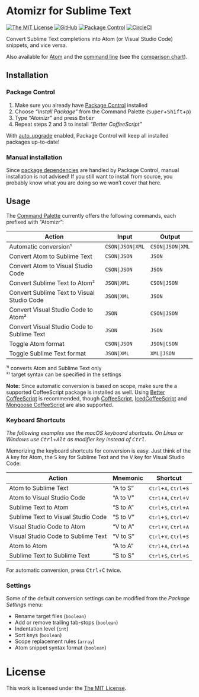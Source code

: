 # Atomizr for Sublime Text

[![The MIT License](https://flat.badgen.net/badge/license/MIT/orange)](http://opensource.org/licenses/MIT)
[![GitHub](https://flat.badgen.net/github/release/idleberg/sublime-atomizr)](https://github.com/idleberg/sublime-atomizr/releases)
[![Package Control](https://packagecontrol.herokuapp.com/downloads/Atomizr.svg?style=flat-square)](https://packagecontrol.io/packages/Atomizr)
[![CircleCI](https://flat.badgen.net/circleci/github/idleberg/sublime-atomizr)](https://circleci.com/gh/idleberg/sublime-atomizr)

Convert Sublime Text completions into Atom (or Visual Studio Code) snippets, and vice versa.

Also available for [Atom](https://github.com/idleberg/atom-atomizr) and the [command line](https://github.com/idleberg/node-atomizr) (see the [comparison chart](https://gist.github.com/idleberg/db6833ee026d2cd7c043bba36733b701)).

## Installation

### Package Control

1. Make sure you already have [Package Control](https://packagecontrol.io/) installed
2. Choose *“Install Package”* from the Command Palette (<kbd>Super</kbd>+<kbd>Shift</kbd>+<kbd>p</kbd>)
3. Type *“Atomizr”* and press <kbd>Enter</kbd>
4. Repeat steps 2 and 3 to install *“Better CoffeeScript”*

With [auto_upgrade](http://wbond.net/sublime_packages/package_control/settings/) enabled, Package Control will keep all installed packages up-to-date!

### Manual installation

Since [package dependencies](https://packagecontrol.io/docs/dependencies) are handled by Package Control, manual installation is not advised! If you still want to install from source, you probably know what you are doing so we won’t cover that here.

## Usage

The [Command Palette](http://docs.sublimetext.info/en/latest/reference/command_palette.html) currently offers the following commands, each prefixed with “Atomizr”:

Action                                     | Input             | Output
-------------------------------------------|-------------------|----------------
Automatic conversion¹                      | `CSON\|JSON\|XML` | `CSON\|JSON\|XML`
Convert Atom to Sublime Text               | `CSON\|JSON`      | `JSON`
Convert Atom to Visual Studio Code         | `CSON\|JSON`      | `JSON`
Convert Sublime Text to Atom²              | `JSON\|XML`       | `CSON\|JSON`
Convert Sublime Text to Visual Studio Code | `JSON\|XML`       | `JSON`
Convert Visual Studio Code to Atom²        | `JSON`            | `CSON\|JSON`
Convert Visual Studio Code to Sublime Text | `JSON`            | `JSON`
Toggle Atom format                         | `CSON\|JSON`      | `JSON\|CSON`
Toggle Sublime Text format                 | `JSON\|XML`       | `XML\|JSON`

¹⁾ converts Atom and Sublime Text only  
²⁾ target syntax can be specified in the settings  

**Note:** Since automatic conversion is based on scope, make sure the a supported CoffeeScript package is installed as well. Using [Better CoffeeScript](https://packagecontrol.io/packages/Better%20CoffeeScript) is recommended, though [CoffeeScript](https://packagecontrol.io/packages/CoffeeScript), [IcedCoffeeScript](https://packagecontrol.io/packages/IcedCoffeeScript) and [Mongoose CoffeeScript](https://packagecontrol.io/packages/Mongoose%20CoffeeScript) are also supported.

### Keyboard Shortcuts

*The following examples use the macOS keyboard shortcuts. On Linux or Windows use <kbd>Ctrl</kbd>+<kbd>Alt</kbd> as modifier key instead of <kbd>Ctrl</kbd>.*

Memorizing the keyboard shortcuts for conversion is easy. Just think of the <kbd>A</kbd> key for Atom, the <kbd>S</kbd> key for Sublime Text and the <kbd>V</kbd> key for Visual Studio Code:

Action                             | Mnemonic | Shortcut
-----------------------------------|----------|-----------------------------------------------------------
Atom to Sublime Text               | “A to S” | <kbd>Ctrl</kbd>+<kbd>A</kbd>, <kbd>Ctrl</kbd>+<kbd>S</kbd>
Atom to Visual Studio Code         | “A to V” | <kbd>Ctrl</kbd>+<kbd>A</kbd>, <kbd>Ctrl</kbd>+<kbd>V</kbd>
Sublime Text to Atom               | “S to A” | <kbd>Ctrl</kbd>+<kbd>S</kbd>, <kbd>Ctrl</kbd>+<kbd>A</kbd>
Sublime Text to Visual Studio Code | “S to V” | <kbd>Ctrl</kbd>+<kbd>S</kbd>, <kbd>Ctrl</kbd>+<kbd>V</kbd>
Visual Studio Code to Atom         | “V to A” | <kbd>Ctrl</kbd>+<kbd>V</kbd>, <kbd>Ctrl</kbd>+<kbd>A</kbd>
Visual Studio Code to Sublime Text | “V to S” | <kbd>Ctrl</kbd>+<kbd>V</kbd>, <kbd>Ctrl</kbd>+<kbd>S</kbd>
Atom to Atom                       | “A to A” | <kbd>Ctrl</kbd>+<kbd>A</kbd>, <kbd>Ctrl</kbd>+<kbd>A</kbd>
Sublime Text to Sublime Text       | “S to S” | <kbd>Ctrl</kbd>+<kbd>S</kbd>, <kbd>Ctrl</kbd>+<kbd>S</kbd>

For automatic conversion, press <kbd>Ctrl</kbd>+<kbd>C</kbd> twice.

### Settings

Some of the default conversion settings can be modified from the *Package Settings* menu:

* Rename target files (`boolean`)
* Add or remove trailing tab-stops (`boolean`)
* Indentation level (`int`)
* Sort keys (`boolean`)
* Scope replacement rules (`array`)
* Atom snippet syntax format (`boolean`)

# License

This work is licensed under the [The MIT License](LICENSE).
